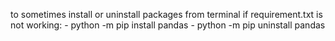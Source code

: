 to sometimes install or uninstall packages from terminal if requirement.txt is not working: 
    - python -m pip install pandas
    - python -m pip uninstall pandas